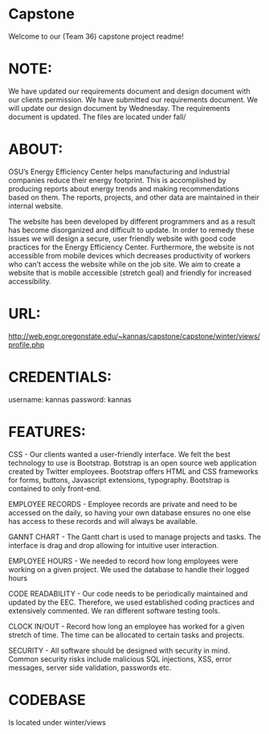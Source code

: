 # Capstone

Welcome to our (Team 36) capstone project readme! 


# NOTE:

We have updated our requirements document and design document with our clients permission. We have submitted our requirements document. We will update our design document by Wednesday. The requirements document is updated. The files are located under fall/


# ABOUT:

 OSU’s Energy Efficiency Center helps manufacturing and industrial companies reduce their energy footprint. This is accomplished by producing reports about energy trends and making recommendations based on them. The reports, projects, and other data are maintained in their internal website. 

The website has been developed by different programmers and as a result has become disorganized and difficult to update. In order to remedy these issues we will design a secure, user friendly website with good code practices for the Energy Efficiency Center. Furthermore, the website is not accessible from mobile devices which decreases productivity of workers who can’t access the website while on the job site. We aim to create a website that is mobile accessible (stretch goal) and friendly for increased accessibility.


# URL:

http://web.engr.oregonstate.edu/~kannas/capstone/capstone/winter/views/profile.php


# CREDENTIALS:

username: kannas
password: kannas



# FEATURES:

CSS -  Our clients wanted a user-friendly interface. We felt the best technology to use is Bootstrap. Botstrap is an open source web application created by Twitter employees. Bootstrap offers HTML and CSS frameworks for forms, buttons, Javascript extensions, typography. Bootstrap is contained to only front-end.

EMPLOYEE RECORDS - Employee records are private and need to be accessed on the daily, so having your own database ensures no one else has access to these records and will always be available.

GANNT CHART - The Gantt chart is used to manage projects and tasks. The interface is drag and drop allowing for intuitive user interaction. 

EMPLOYEE HOURS - We needed to record how long employees were working on a given project. We used the database to handle their logged hours 

CODE READABILITY - Our code needs to be periodically maintained and updated by the EEC. Therefore, we used established coding practices and extensively commented. We ran different software testing tools. 

CLOCK IN/OUT - Record how long an employee has worked for a given stretch of time. The time can be allocated to certain tasks and projects.

SECURITY - All software should be designed with security in mind. Common security risks include malicious SQL injections, XSS, error messages, server side validation, passwords etc.



# CODEBASE

Is located under winter/views
